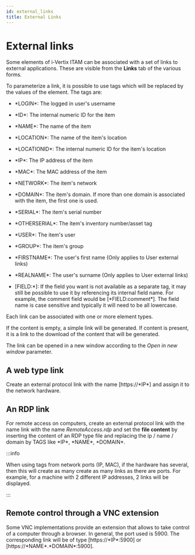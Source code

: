 ```yaml
---
id: external_links
title: External Links
---
```


# External links

Some elements of i-Vertix ITAM can be associated with a set of links to external
applications. These are visible from the **Links** tab of the various
forms.

To parameterize a link, it is possible to use tags which will be
replaced by the values of the element. The tags are:

- \*LOGIN\*: The logged in user's username

- \*ID\*: The internal numeric ID for the item

- \*NAME\*: The name of the item

- \*LOCATION\*: The name of the item's location

- \*LOCATIONID\*: The internal numeric ID for the item's location

- \*IP\*: The IP address of the item

- \*MAC\*: The MAC address of the item

- \*NETWORK\*: The item's network

- \*DOMAIN\*: The item's domain. If more than one domain is associated
  with the item, the first one is used.

- \*SERIAL\*: The item's serial number

- \*OTHERSERIAL\*: The item's inventory number/asset tag

- \*USER\*: The item's user

- \*GROUP\*: The item's group

- \*FIRSTNAME\*: The user's first name (Only applies to User external
  links)

- \*REALNAME\*: The user's surname (Only applies to User external
  links)

- \[FIELD:\*\]: If the field you want is not available as a separate tag, it may still be possible to use it by referencing its internal field name.
      For example, the comment field would be
      [\*FIELD:comment\*]. The field name is case sensitive
      and typically it will need to be all lowercase.

Each link can be associated with one or more element types.

If the content is empty, a simple link will be generated. If content is
present, it is a link to the download of the content that will be
generated.

The link can be opened in a new window according to the *Open in new
window* parameter.

## A web type link

Create an external protocol link with the name
[https://\*IP\*] and assign it to the network hardware.

## An RDP link

For remote access on computers, create an external protocol link with
the name link with the name *RemoteAccess.rdp* and set the
**file content** by inserting the content of an RDP type file and
replacing the ip / name / domain by TAGS like \*IP\*, \*NAME\*,
\*DOMAIN\*.

:::info

When using tags from network ports (IP, MAC), if the hardware has
several, then this will create as many create as many links as there
are ports. For example, for a machine with 2 different IP addresses, 2
links will be displayed.

:::

## Remote control through a VNC extension

Some VNC implementations provide an extension that allows to take
control of a computer through a browser. In general, the port used is
5900. The corresponding link will be of type
[https://\*IP\*:5900] or
[https://\*NAME\*.\*DOMAIN\*:5900].
